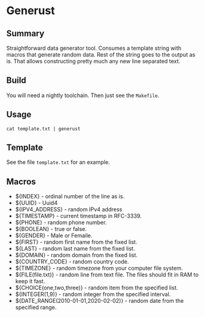 # Generust

## Summary

Straightforward data generator tool. Consumes a template string with macros that generate random data. Rest of the string goes to the output as is. That allows constructing pretty much any new line separated text. 

## Build

You will need a nightly toolchain. Then just see the `Makefile`. 

## Usage

```
cat template.txt | generust
```

## Template

See the file `template.txt` for an example.

## Macros

- ${INDEX} - ordinal number of the line as is.
- ${UUID} - Uuid4
- ${IPV4_ADDRESS} - random IPv4 address
- ${TIMESTAMP} - current timestamp in RFC-3339.
- ${PHONE} - random phone number.
- ${BOOLEAN} - true or false.
- ${GENDER} - Male or Femaile.
- ${FIRST} - random first name from the fixed list.
- ${LAST} - random last name from the fixed list.
- ${DOMAIN} - random domain from the fixed list.
- ${COUNTRY_CODE} - random country code.
- ${TIMEZONE} - random timezone from your computer file system.
- ${FILE(file.txt)} - random line from text file. The files should fit in RAM to keep it fast. 
- ${CHOICE(one,two,three)} - random item from the specified list.
- ${INTEGER(1,9)} - random integer from the specified interval.
- ${DATE_RANGE(2010-01-01,2020-02-02)} - random date from the specified range.
